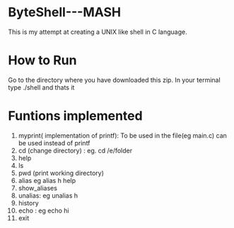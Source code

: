# ByteShell---MASH
This is my attempt at creating a UNIX like shell in C language.

# How to Run
Go to the directory where you have downloaded this zip. In your terminal type ./shell and thats it

# Funtions implemented
1. myprint( implementation of printf):
  To be used in the file(eg main.c) can be used instead of printf
2. cd (change directory) :
  eg. cd /e/folder
3. help
4. ls
5. pwd (print working directory)
6. alias
  eg alias h help
7. show_aliases
8. unalias:
   eg unalias h
9. history
10. echo :
  eg echo hi
11. exit
